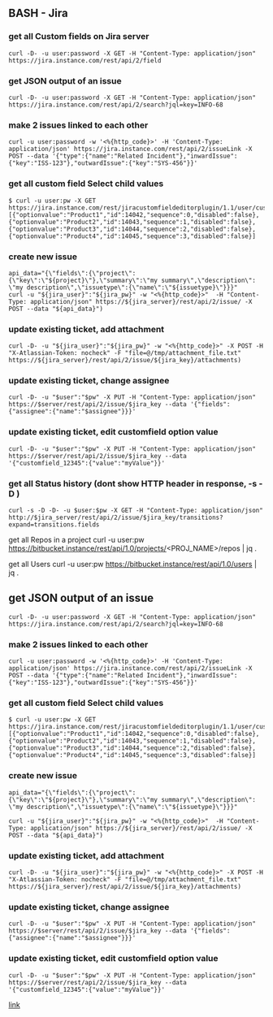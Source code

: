 ## BASH - Jira

### get all Custom fields on Jira server
```
curl -D- -u user:password -X GET -H "Content-Type: application/json" https://jira.instance.com/rest/api/2/field
```

### get JSON output of an issue
```
curl -D- -u user:password -X GET -H "Content-Type: application/json" https://jira.instance.com/rest/api/2/search?jql=key=INFO-68
```

### make 2 issues linked to each other
```
curl -u user:password -w '<%{http_code}>' -H 'Content-Type: application/json' https://jira.instance.com/rest/api/2/issueLink -X POST --data '{"type":{"name":"Related Incident"},"inwardIssue":{"key":"ISS-123"},"outwardIssue":{"key":"SYS-456"}}'
```

### get all custom field Select child values
```
$ curl -u user:pw -X GET https://jira.instance.com/rest/jiracustomfieldeditorplugin/1.1/user/customfieldoptions/12600
[{"optionvalue":"Product1","id":14042,"sequence":0,"disabled":false},{"optionvalue":"Product2","id":14043,"sequence":1,"disabled":false},{"optionvalue":"Product3","id":14044,"sequence":2,"disabled":false},{"optionvalue":"Product4","id":14045,"sequence":3,"disabled":false}]
```

### create new issue
```
api_data="{\"fields\":{\"project\":{\"key\":\"${project}\"},\"summary\":\"my summary\",\"description\": \"my description\",\"issuetype\":{\"name\":\"${issuetype}\"}}}"
curl -u "${jira_user}":"${jira_pw}" -w "<%{http_code}>"  -H "Content-Type: application/json" https://${jira_server}/rest/api/2/issue/ -X POST --data "${api_data}")
```

### update existing ticket, add attachment
```
curl -D- -u "${jira_user}":"${jira_pw}" -w "<%{http_code}>" -X POST -H "X-Atlassian-Token: nocheck" -F "file=@/tmp/attachment_file.txt" https://${jira_server}/rest/api/2/issue/${jira_key}/attachments)
```

### update existing ticket, change assignee
```
curl -D- -u "$user":"$pw" -X PUT -H "Content-Type: application/json" https://$server/rest/api/2/issue/$jira_key --data '{"fields": {"assignee":{"name":"$assignee"}}}'
```

### update existing ticket, edit customfield option value
```
curl -D- -u "$user":"$pw" -X PUT -H "Content-Type: application/json" https://$server/rest/api/2/issue/$jira_key --data '{"customfield_12345":{"value":"myValue"}}'
```

### get all Status history (dont show HTTP header in response, -s -D )
```
curl -s -D -D- -u $user:$pw -X GET -H "Content-Type: application/json" http://$jira_server/rest/api/2/issue/$jira_key/transitions?expand=transitions.fields
```
get all Repos in a project
curl -u user:pw https://bitbucket.instance/rest/api/1.0/projects/<PROJ_NAME>/repos | jq .

get all Users 
curl -u user:pw https://bitbucket.instance/rest/api/1.0/users | jq .







## get JSON output of an issue
```
curl -D- -u user:password -X GET -H "Content-Type: application/json" https://jira.instance.com/rest/api/2/search?jql=key=INFO-68
```

### make 2 issues linked to each other
```
curl -u user:password -w '<%{http_code}>' -H 'Content-Type: application/json' https://jira.instance.com/rest/api/2/issueLink -X POST --data '{"type":{"name":"Related Incident"},"inwardIssue":{"key":"ISS-123"},"outwardIssue":{"key":"SYS-456"}}'
```

### get all custom field Select child values
```
$ curl -u user:pw -X GET https://jira.instance.com/rest/jiracustomfieldeditorplugin/1.1/user/customfieldoptions/12600
[{"optionvalue":"Product1","id":14042,"sequence":0,"disabled":false},{"optionvalue":"Product2","id":14043,"sequence":1,"disabled":false},{"optionvalue":"Product3","id":14044,"sequence":2,"disabled":false},{"optionvalue":"Product4","id":14045,"sequence":3,"disabled":false}]
```

### create new issue
```
api_data="{\"fields\":{\"project\":{\"key\":\"${project}\"},\"summary\":\"my summary\",\"description\": \"my description\",\"issuetype\":{\"name\":\"${issuetype}\"}}}"
```

```
curl -u "${jira_user}":"${jira_pw}" -w "<%{http_code}>"  -H "Content-Type: application/json" https://${jira_server}/rest/api/2/issue/ -X POST --data "${api_data}")
```
### update existing ticket, add attachment
```
curl -D- -u "${jira_user}":"${jira_pw}" -w "<%{http_code}>" -X POST -H "X-Atlassian-Token: nocheck" -F "file=@/tmp/attachment_file.txt" https://${jira_server}/rest/api/2/issue/${jira_key}/attachments)
```

### update existing ticket, change assignee
```
curl -D- -u "$user":"$pw" -X PUT -H "Content-Type: application/json" https://$server/rest/api/2/issue/$jira_key --data '{"fields": {"assignee":{"name":"$assignee"}}}'
```

### update existing ticket, edit customfield option value
```
curl -D- -u "$user":"$pw" -X PUT -H "Content-Type: application/json" https://$server/rest/api/2/issue/$jira_key --data '{"customfield_12345":{"value":"myValue"}}'
```


[link](https://sites.google.com/site/mrxpalmeiras/jira-api)

